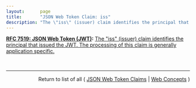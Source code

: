 ```yaml
---
layout:      page
title:       "JSON Web Token Claim: iss"
description: "The \"iss\" (issuer) claim identifies the principal that issued the JWT. The processing of this claim is generally application specific."
---
```


**[RFC 7519: JSON Web Token (JWT)](/specs/IETF/RFC/7519 "JSON Web Token (JWT) is a compact, URL-safe means of representing claims to be transferred between two parties. The claims in a JWT are encoded as a JSON object that is used as the payload of a JSON Web Signature (JWS) structure or as the plaintext of a JSON Web Encryption (JWE) structure, enabling the claims to be digitally signed or integrity protected with a Message Authentication Code (MAC) and/or encrypted."):** [The "iss" (issuer) claim identifies the principal that issued the JWT. The processing of this claim is generally application specific.](http://tools.ietf.org/html/rfc7519#section-4.1.1 "Read documentation for JSON Web Token Claim &#34;iss&#34;")

<br/>
<hr/>

<p style="text-align: right">Return to list of all ( <a href="../jwt-claims">JSON Web Token Claims</a> | <a href="../">Web Concepts</a> )</p>